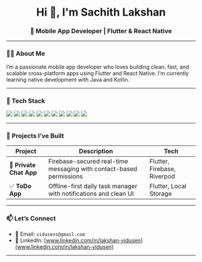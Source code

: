 <h1 align="center">Hi 👋, I'm Sachith Lakshan</h1>
<h3 align="center">📱 Mobile App Developer | Flutter & React Native </h3>

---

### 🧑‍💻 About Me

I’m a passionate mobile app developer who loves building clean, fast, and scalable cross-platform apps using Flutter and React Native. I’m currently learning native development with Java and Kotlin.

---

### 🔧 Tech Stack

<p align="left">
  <img src="https://img.shields.io/badge/Flutter-02569B?style=for-the-badge&logo=flutter&logoColor=white" />
  <img src="https://img.shields.io/badge/React%20Native-61DAFB?style=for-the-badge&logo=react&logoColor=black" />
  <img src="https://img.shields.io/badge/Dart-0175C2?style=for-the-badge&logo=dart&logoColor=white" />
  <img src="https://img.shields.io/badge/React-20232A?style=for-the-badge&logo=react&logoColor=61DAFB" />
  <img src="https://img.shields.io/badge/Node.js-339933?style=for-the-badge&logo=nodedotjs&logoColor=white" />
  <img src="https://img.shields.io/badge/Express.js-000000?style=for-the-badge&logo=express&logoColor=white" />
  <img src="https://img.shields.io/badge/MongoDB-47A248?style=for-the-badge&logo=mongodb&logoColor=white" />
  <img src="https://img.shields.io/badge/JavaScript-F7DF1E?style=for-the-badge&logo=javascript&logoColor=black" />
  <img src="https://img.shields.io/badge/SQL-4479A1?style=for-the-badge&logo=postgresql&logoColor=white" />
  <img src="https://img.shields.io/badge/HTML-E34F26?style=for-the-badge&logo=html5&logoColor=white" />
  <img src="https://img.shields.io/badge/CSS-1572B6?style=for-the-badge&logo=css3&logoColor=white" />
</p>

---

### 🚀 Projects I’ve Built

| Project | Description | Tech |
|--------|-------------|------|
| 🔐 **Private Chat App** | Firebase-secured real-time messaging with contact-based permissions | Flutter, Firebase, Riverpod |
| ✅ **ToDo App** | Offline-first daily task manager with notifications and clean UI | Flutter, Local Storage |

---

### 📫 Let’s Connect

- 📧 Email: `vidusens@gmail.com`  
- 🔗 LinkedIn: [www.linkedin.com/in/lakshan-vidusen](www.linkedin.com/in/lakshan-vidusen)

---
